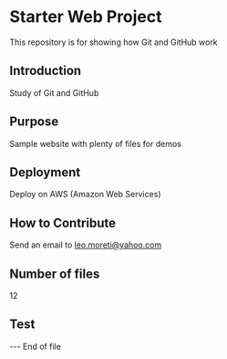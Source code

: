 # Starter Web Project

This repository is for showing how Git and GitHub work

## Introduction

Study of Git and GitHub

## Purpose

Sample website with plenty of files for demos

## Deployment

Deploy on AWS (Amazon Web Services)

## How to Contribute

Send an email to leo.moreti@yahoo.com

## Number of files

12

## Test

--- End of file